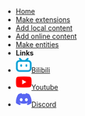 

* [Home]()
* [Make extensions](extensions)
* [Add local content](game)
* [Add online content](online)
* [Make entities](entity)
* **Links**
* [![](assets/img/bilibili.svg)Bilibili](https://space.bilibili.com/523837807)
* [![](assets/img/youtube.svg)Youtube](https://www.youtube.com/channel/UCw_S5zgJ6ikGSXtFeAvVK8Q)
* [![](assets/img/discord.svg)Discord](https://discord.gg/zbX7nQa8xF)
